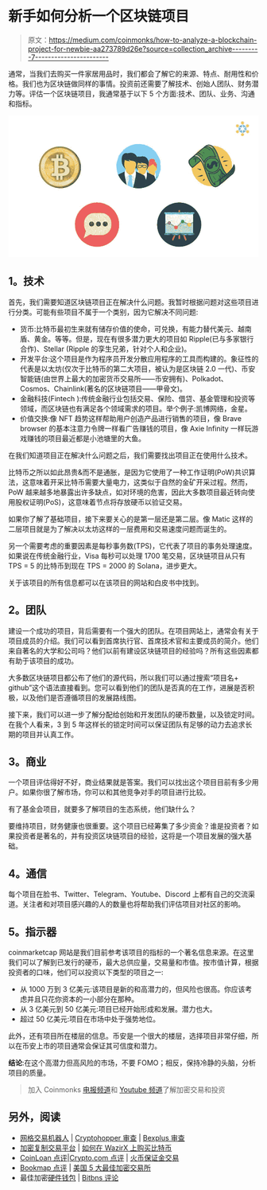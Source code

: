 # 新手如何分析一个区块链项目

> 原文：<https://medium.com/coinmonks/how-to-analyze-a-blockchain-project-for-newbie-aa273789d26e?source=collection_archive---------7----------------------->

通常，当我们去购买一件家居用品时，我们都会了解它的来源、特点、耐用性和价格。我们也为区块链做同样的事情。投资前还需要了解技术、创始人团队、财务潜力等。评估一个区块链项目，我通常基于以下 5 个方面:技术、团队、业务、沟通和指标。

![](img/d87801b5701af1f2150bfb0e00f1f75e.png)

## **1。技术**

首先，我们需要知道区块链项目正在解决什么问题。我暂时根据问题对这些项目进行分类。可能有些项目不属于一个类别，因为它解决不同问题:

*   货币:比特币最初生来就有储存价值的使命，可兑换，有能力替代美元、越南盾、黄金。等等。但是，现在有很多潜力更大的项目如 Ripple(已与多家银行合作)、Stellar (Ripple 的孪生兄弟，针对个人和企业)。
*   开发平台:这个项目是作为程序员开发分散应用程序的工具而构建的。象征性的代表是以太坊(仅次于比特币的第二大项目，被认为是区块链 2.0 一代)、币安智能链(由世界上最大的加密货币交易所——币安拥有)、Polkadot、Cosmos、Chainlink(著名的区块链项目——甲骨文)。
*   金融科技(Fintech ):传统金融行业包括交易、保险、借贷、基金管理和投资等领域，而区块链也有满足各个领域需求的项目。举个例子:凯博网络，金星。
*   价值交换:像 NFT 趋势这样帮助用户创造产品进行销售的项目，像 Brave browser 的基本注意力令牌一样看广告赚钱的项目，像 Axie Infinity 一样玩游戏赚钱的项目最近都是小池塘里的大鱼。

在我们知道项目正在解决什么问题之后，我们需要找出项目正在使用什么技术。

比特币之所以如此昂贵&而不是通胀，是因为它使用了一种工作证明(PoW)共识算法，这意味着开采比特币需要大量电力，这类似于自然的金矿开采过程。然而，PoW 越来越多地暴露出许多缺点，如对环境的危害，因此大多数项目最近转向使用股权证明(PoS)，这意味着节点将存放硬币以验证交易。

如果你了解了基础项目，接下来要关心的是第一层还是第二层。像 Matic 这样的二层项目就是为了解决以太坊这样的一层费用和交易速度问题而诞生的。

另一个需要考虑的重要因素是每秒事务数(TPS)，它代表了项目的事务处理速度。如果说在传统金融行业，Visa 每秒可以处理 1700 笔交易，区块链项目从只有 TPS = 5 的比特币到现在 TPS = 2000 的 Solana，进步更大。

关于该项目的所有信息都可以在该项目的网站和白皮书中找到。

## **2。团队**

建设一个成功的项目，背后需要有一个强大的团队。在项目网站上，通常会有关于项目成员的介绍。我们可以看到首席执行官、首席技术官和主要成员的简介。他们来自著名的大学和公司吗？他们以前有建设区块链项目的经验吗？所有这些因素都有助于该项目的成功。

大多数区块链项目都公布了他们的源代码，所以我们可以通过搜索“项目名+ github”这个语法直接看到。您可以看到他们的团队是否真的在工作，进展是否积极，以及他们是否遵循项目的发展路线图。

接下来，我们可以进一步了解分配给创始和开发团队的硬币数量，以及锁定时间。在我个人看来，3 到 5 年这样长的锁定时间可以保证团队有足够的动力去追求长期的项目并认真工作。

## **3。商业**

一个项目评估得好不好，商业结果就是答案。我们可以找出这个项目目前有多少用户。如果你很了解市场，你可以和其他竞争对手的项目进行比较。

有了基金会项目，就要多了解项目的生态系统，他们缺什么？

要维持项目，财务健康也很重要。这个项目已经筹集了多少资金？谁是投资者？如果投资者是著名的，并有投资区块链项目的经验，这将是一个项目发展的强大基础。

## **4。通信**

每个项目在脸书、Twitter、Telegram、Youtube、Discord 上都有自己的交流渠道。关注者和对项目感兴趣的人的数量也将帮助我们评估项目对社区的影响。

## **5。指示器**

coinmarketcap 网站是我们目前参考该项目的指标的一个著名信息来源。在这里我们可以了解到已发行的硬币，最大总供应量，交易量和市值。按市值计算，根据投资者的口味，他们可以投资以下类型的项目之一:

*   从 1000 万到 3 亿美元:该项目是新的和高潜力的，但风险也很高。你应该考虑并且只花你资本的一小部分在那种。
*   从 3 亿美元到 50 亿美元:项目已经开始形成和发展。潜力也大。
*   超过 50 亿美元:项目在市场中处于强势地位。

此外，还有项目所在楼层的信息。币安是一个很大的楼层，选择项目非常仔细，所以在币安上市的项目通常会保证其可信度和潜力。

**结论**:在这个高潜力但高风险的市场，不要 FOMO；相反，保持冷静的头脑，分析项目的质量。

> 加入 Coinmonks [电报频道](https://t.me/coincodecap)和 [Youtube 频道](https://www.youtube.com/c/coinmonks/videos)了解加密交易和投资

## 另外，阅读

*   [网格交易机器人](https://blog.coincodecap.com/grid-trading) | [Cryptohopper 审查](/coinmonks/cryptohopper-review-a388ff5bae88) | [Bexplus 审查](https://blog.coincodecap.com/bexplus-review)
*   [加密复制交易平台](/coinmonks/top-10-crypto-copy-trading-platforms-for-beginners-d0c37c7d698c) | [如何在 WazirX 上购买比特币](/coinmonks/buy-bitcoin-on-wazirx-2d12b7989af1)
*   [CoinLoan 点评](https://blog.coincodecap.com/coinloan-review)|[Crypto.com 点评](/coinmonks/crypto-com-review-f143dca1f74c) | [火币保证金交易](/coinmonks/huobi-margin-trading-b3b06cdc1519)
*   [Bookmap 点评](https://blog.coincodecap.com/bookmap-review-2021-best-trading-software) | [美国 5 大最佳加密交易所](https://blog.coincodecap.com/crypto-exchange-usa)
*   最佳加密[硬件钱包](/coinmonks/hardware-wallets-dfa1211730c6) | [Bitbns 评论](/coinmonks/bitbns-review-38256a07e161)